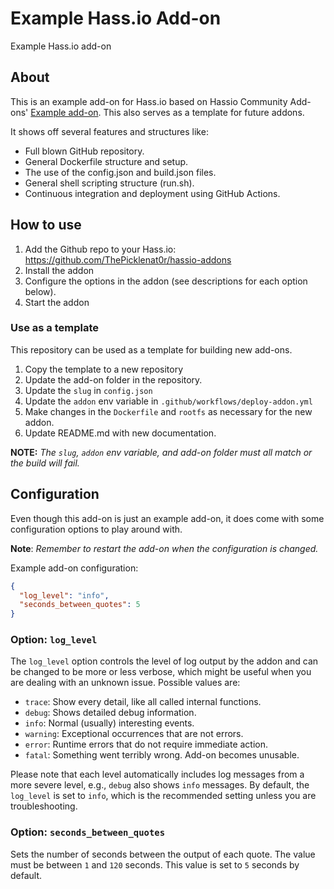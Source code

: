 # Example Hass.io Add-on

Example Hass.io add-on

## About

This is an example add-on for Hass.io based on Hassio Community Add-ons' [Example add-on][community-example]. This also serves as a template for future addons.

It shows off several features and structures like:

- Full blown GitHub repository.
- General Dockerfile structure and setup.
- The use of the config.json and build.json files.
- General shell scripting structure (run.sh).
- Continuous integration and deployment using GitHub Actions.

## How to use

1. Add the Github repo to your Hass.io: <https://github.com/ThePicklenat0r/hassio-addons>
2. Install the addon
3. Configure the options in the addon (see descriptions for each option below).
4. Start the addon

### Use as a template

This repository can be used as a template for building new add-ons.

1. Copy the template to a new repository
2. Update the add-on folder in the repository.
3. Update the `slug` in `config.json`
4. Update the `addon` env variable in `.github/workflows/deploy-addon.yml`
5. Make changes in the `Dockerfile` and `rootfs` as necessary for the new addon.
6. Update README.md with new documentation.

**NOTE:** _The `slug`, `addon` env variable, and add-on folder must all match or the build will fail._

## Configuration

Even though this add-on is just an example add-on, it does come with some
configuration options to play around with.

**Note**: _Remember to restart the add-on when the configuration is changed._

Example add-on configuration:

```json
{
  "log_level": "info",
  "seconds_between_quotes": 5
}
```

### Option: `log_level`

The `log_level` option controls the level of log output by the addon and can
be changed to be more or less verbose, which might be useful when you are
dealing with an unknown issue. Possible values are:

- `trace`: Show every detail, like all called internal functions.
- `debug`: Shows detailed debug information.
- `info`: Normal (usually) interesting events.
- `warning`: Exceptional occurrences that are not errors.
- `error`:  Runtime errors that do not require immediate action.
- `fatal`: Something went terribly wrong. Add-on becomes unusable.

Please note that each level automatically includes log messages from a
more severe level, e.g., `debug` also shows `info` messages. By default,
the `log_level` is set to `info`, which is the recommended setting unless
you are troubleshooting.

### Option: `seconds_between_quotes`

Sets the number of seconds between the output of each quote. The value
must be between `1` and `120` seconds. This value is set to `5` seconds by
default.



[community-example]: https://github.com/hassio-addons/addon-example

